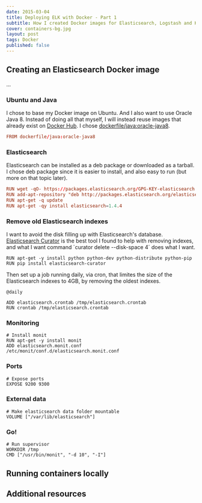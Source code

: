 ```yaml
---
date: 2015-03-04
title: Deploying ELK with Docker - Part 1
subtitle: How I created Docker images for Elasticsearch, Logstash and Kibana.
cover: containers-bg.jpg
layout: post
tags: Docker
published: false
---
```


## Creating an Elasticsearch Docker image

...


### Ubuntu and Java

I chose to base my Docker image on Ubuntu. And I also want to use Oracle Java 8.
Instead of doing all that myself, I will instead reuse images that already exist
on [Docker Hub](https://registry.hub.docker.com/). I chose [dockerfile/java:oracle-java8](https://registry.hub.docker.com/u/dockerfile/java/).

```conf
FROM dockerfile/java:oracle-java8
```

### Elasticsearch

Elasticsearch can be installed as a deb package or downloaded as a tarball. I
chose deb package since it is easier to install, and also easy to run (but more
on that topic later).

```conf
RUN wget -qO- https://packages.elasticsearch.org/GPG-KEY-elasticsearch | sudo apt-key add -
RUN add-apt-repository "deb http://packages.elasticsearch.org/elasticsearch/1.4/debian stable main"
RUN apt-get -q update
RUN apt-get -qy install elasticsearch=1.4.4
```

### Remove old Elasticsearch indexes

I want to avoid the disk filling up with Elasticsearch's database.
[Elasticsearch Curator]() is the best tool I found to help with removing indexes,
and what I want command ´curator delete --disk-space 4´ does what I want.

```
RUN apt-get -y install python python-dev python-distribute python-pip
RUN pip install elasticsearch-curator
```

Then set up a job running daily, via cron, that limites the size of the
Elasticsearch indexes to 4GB, by removing the oldest indexes.

```
@daily
```

```
ADD elasticsearch.crontab /tmp/elasticsearch.crontab
RUN crontab /tmp/elasticsearch.crontab
```

### Monitoring
```
# Install monit
RUN apt-get -y install monit
ADD elasticsearch.monit.conf /etc/monit/conf.d/elasticsearch.monit.conf
```

### Ports
```
# Expose ports
EXPOSE 9200 9300
```

### External data
```
# Make elasticsearch data folder mountable
VOLUME ["/var/lib/elasticsearch"]
```

### Go!
```
# Run supervisor
WORKDIR /tmp
CMD ["/usr/bin/monit", "-d 10", "-I"]
```

## Running containers locally

## Additional resources
